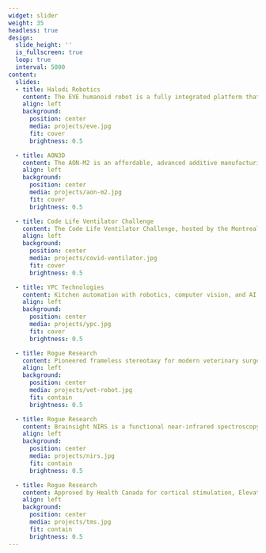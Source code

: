 ```yaml
---
widget: slider
weight: 35
headless: true
design:
  slide_height: ''
  is_fullscreen: true
  loop: true
  interval: 5000
content:
  slides:
  - title: Halodi Robotics
    content: The EVE humanoid robot is a fully integrated platform that utilizes AI autonomy and direct force control for safe and capable operation in security, retail, and Industry 4.0 applications
    align: left
    background:
      position: center
      media: projects/eve.jpg
      fit: cover
      brightness: 0.5

  - title: AON3D
    content: The AON-M2 is an affordable, advanced additive manufacturing machine that is designed to print high quality parts with the widest range of thermoplastics on the market
    align: left
    background:
      position: center
      media: projects/aon-m2.jpg
      fit: cover
      brightness: 0.5

  - title: Code Life Ventilator Challenge
    content: The Code Life Ventilator Challenge, hosted by the Montreal General Hospital Foundation, brought together professionals to design a low-cost, simple, and easy-to-manufacture ventilator for COVID-19 patients
    align: left
    background:
      position: center
      media: projects/covid-ventilator.jpg
      fit: cover
      brightness: 0.5

  - title: YPC Technologies
    content: Kitchen automation with robotics, computer vision, and AI that can prepare a large variety of dishes using fresh ingredients
    align: left
    background:
      position: center
      media: projects/ypc.jpg
      fit: cover
      brightness: 0.5

  - title: Rogue Research
    content: Pioneered frameless stereotaxy for modern veterinary surgery with the introduction of Brainsight Vet Microsurgical Robot
    align: left
    background:
      position: center
      media: projects/vet-robot.jpg
      fit: contain
      brightness: 0.5

  - title: Rogue Research
    content: Brainsight NIRS is a functional near-infrared spectroscopy (fNIRS) for optical brain monitoring that redefines ease of use, flexibility, interoperability, and value
    align: left
    background:
      position: center
      media: projects/nirs.jpg
      fit: contain
      brightness: 0.5

  - title: Rogue Research
    content: Approved by Health Canada for cortical stimulation, ElevateTMS offers more control in the pulse and how the pulse interacts with the brain than any TMS device available today
    align: left
    background:
      position: center
      media: projects/tms.jpg
      fit: contain
      brightness: 0.5
---
```

